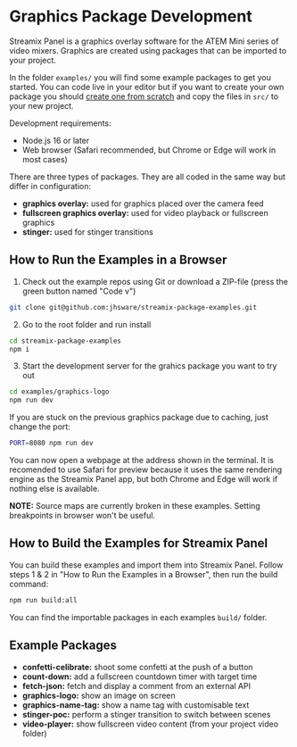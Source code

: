 # Graphics Package Development

Streamix Panel is a graphics overlay software for the ATEM Mini series of video mixers. Graphics are created using packages that can be imported to your project.

In the folder `examples/` you will find some example packages to get you started. You can code live in your editor but if you want to create your own package you should [create one from scratch](https://github.com/jhsware/streamix-package-templates) and copy the files in `src/` to your new project.

Development requirements:
- Node.js 16 or later
- Web browser (Safari recommended, but Chrome or Edge will work in most cases)

There are three types of packages. They are all coded in the same way but differ in configuration:
- **graphics overlay:** used for graphics placed over the camera feed
- **fullscreen graphics overlay:** used for video playback or fullscreen graphics
- **stinger:** used for stinger transitions

## How to Run the Examples in a Browser
1. Check out the example repos using Git or download a ZIP-file (press the green button named "Code v")

```sh
git clone git@github.com:jhsware/streamix-package-examples.git
```

2. Go to the root folder and run install 

```sh
cd streamix-package-examples
npm i
```

3. Start the development server for the grahics package you want to try out

```sh
cd examples/graphics-logo
npm run dev
```

If you are stuck on the previous graphics package due to caching, just change the port:

```sh
PORT=8080 npm run dev
```

You can now open a webpage at the address shown in the terminal. It is recomended to use Safari for preview because it uses the same rendering engine as the Streamix Panel app, but both Chrome and Edge will work if nothing else is available.

**NOTE:** Source maps are currently broken in these examples. Setting breakpoints in browser won't be useful.

## How to Build the Examples for Streamix Panel
You can build these examples and import them into Streamix Panel. Follow steps 1 & 2 in "How to Run the Examples in a Browser", then run the build command:

```sh
npm run build:all
```

You can find the importable packages in each examples `build/` folder.

## Example Packages
- **confetti-celibrate:** shoot some confetti at the push of a button
- **count-down:** add a fullscreen countdown timer with target time
- **fetch-json:** fetch and display a comment from an external API
- **graphics-logo:** show an image on screen
- **graphics-name-tag:** show a name tag with customisable text
- **stinger-poc:** perform a stinger transition to switch between scenes
- **video-player:** show fullscreen video content (from your project video folder)